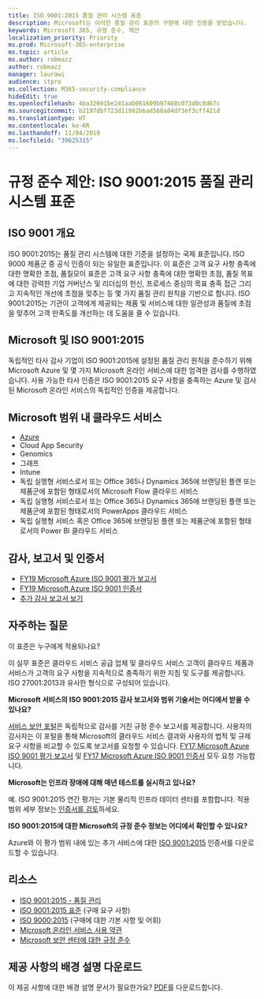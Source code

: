 ```yaml
---
title: ISO 9001:2015 품질 관리 시스템 표준
description: Microsoft는 이러한 품질 관리 표준의 구현에 대한 인증을 받았습니다.
keywords: Microsoft 365, 규정 준수, 제안
localization_priority: Priority
ms.prod: Microsoft-365-enterprise
ms.topic: article
ms.author: robmazz
author: robmazz
manager: laurawi
audience: itpro
ms.collection: M365-security-compliance
hideEdit: true
ms.openlocfilehash: 4ba32661be241aab061609b97468c073d0c8d67c
ms.sourcegitcommit: b2197dbf723d11992bbad568a84df3ef3cff421d
ms.translationtype: HT
ms.contentlocale: ko-KR
ms.lasthandoff: 11/04/2019
ms.locfileid: "39625315"
---
```

# <a name="compliance-offering-iso-90012015-quality-management-systems-standards"></a>규정 준수 제안: ISO 9001:2015 품질 관리 시스템 표준

## <a name="iso-9001-overview"></a>ISO 9001 개요

ISO 9001:2015는 품질 관리 시스템에 대한 기준을 설정하는 국제 표준입니다. ISO 9000 제품군 중 공식 인증이 되는 유일한 표준입니다. 이 표준은 고객 요구 사항 충족에 대한 명확한 초점, 품질모이 표준은 고객 요구 사항 충족에 대한 명확한 초점, 품질 목표에 대한 강력한 기업 거버넌스 및 리더십의 헌신, 프로세스 중심의 목표 충족 접근 그리고 지속적인 개선에 초점을 맞추는 등 몇 가지 품질 관리 원칙을 기반으로 합니다. ISO 9001:2015는 기관이 고객에게 제공되는 제품 및 서비스에 대한 일관성과 품질에 초점을 맞추어 고객 만족도를 개선하는 데 도움을 줄 수 있습니다.

## <a name="microsoft-and-iso-90012015"></a>Microsoft 및 ISO 9001:2015

독립적인 타사 감사 기업이 ISO 9001:2015에 설정된 품질 관리 원칙을 준수하기 위해 Microsoft Azure 및 몇 가지 Microsoft 온라인 서비스에 대한 엄격한 검사를 수행하였습니다. 사용 가능한 타사 인증은 ISO 9001:2015 요구 사항을 충족하는 Azure 및 검사된 Microsoft 온라인 서비스의 독립적인 인증을 제공합니다.

## <a name="microsoft-in-scope-cloud-services"></a>Microsoft 범위 내 클라우드 서비스

- [Azure](https://aka.ms/AzureCompliance)
- Cloud App Security
- Genomics
- 그래프
- Intune
- 독립 실행형 서비스로서 또는 Office 365나 Dynamics 365에 브랜딩된 플랜 또는 제품군에 포함된 형태로서의 Microsoft Flow 클라우드 서비스
- 독립 실행형 서비스로서 또는 Office 365나 Dynamics 365에 브랜딩된 플랜 또는 제품군에 포함된 형태로서의 PowerApps 클라우드 서비스
- 독립 실행형 서비스 혹은 Office 365에 브랜딩된 플랜 또는 제품군에 포함된 형태로서의 Power BI 클라우드 서비스

## <a name="audits-reports-and-certificates"></a>감사, 보고서 및 인증서

- [FY19 Microsoft Azure ISO 9001 평가 보고서](https://go.microsoft.com/fwlink/p/?linkid=2077661)
- [FY19 Microsoft Azure ISO 9001 인증서](https://go.microsoft.com/fwlink/p/?linkid=2077747)
- [추가 감사 보고서 보기](https://aka.ms/auditreports)

## <a name="frequently-asked-questions"></a>자주하는 질문

이 표준은 누구에게 적용되나요?

이 실무 표준은 클라우드 서비스 공급 업체 및 클라우드 서비스 고객이 클라우드 제품과 서비스가 고객의 요구 사항을 지속적으로 충족하기 위한 지침 및 도구를 제공합니다. ISO 27001:2013과 유사한 형식으로 구성되어 있습니다.

**Microsoft 서비스의 ISO 9001:2015 감사 보고서와 범위 기술서는 어디에서 받을 수 있나요?**

[서비스 보안 포털](https://support.office.com/article/Get-started-with-the-Service-Trust-Portal-for-Office-365-for-business-Azure-and-Dynamics-CRM-Online-subscriptions-f30e2353-0bd6-41ed-8347-eea1fb8d2662)은 독립적으로 감사를 거친 규정 준수 보고서를 제공합니다. 사용자의 감사자는 이 포털을 통해 Microsoft의 클라우드 서비스 결과와 사용자의 법적 및 규제 요구 사항을 비교할 수 있도록 보고서를 요청할 수 있습니다. [FY17 Microsoft Azure ISO 9001 평가 보고서](https://aka.ms/Azure9001Report) 및 [FY17 Microsoft Azure ISO 9001 인증서](https://aka.ms/Azure9001Cert) 모두 요청 가능합니다.

**Microsoft는 인프라 장애에 대해 매년 테스트를 실시하고 있나요?**

예. ISO 9001:2015 연간 평가는 기본 물리적 인프라 데이터 센터를 포함합니다. 적용 범위 세부 정보는 [인증서를 검토](https://aka.ms/Azure9001Cert)하세요.

**ISO 9001:2015에 대한 Microsoft의 규정 준수 정보는 어디에서 확인할 수 있나요?**

Azure와 이 평가 범위 내에 있는 추가 서비스에 대한 [ISO 9001:2015](https://aka.ms/Azure9001Cert) 인증서를 다운로드할 수 있습니다.

## <a name="resources"></a>리소스

- [ISO 9001:2015 - 품질 관리](https://www.iso.org/iso-9001-quality-management.html)
- [ISO 9001:2015 표준](https://www.iso.org/standard/62085.html) (구매 요구 사항)
- [ISO 9000:2015](https://www.iso.org/standard/45481.html) (구매에 대한 기본 사항 및 어휘)
- [Microsoft 온라인 서비스 사용 약관](https://aka.ms/Online-Services-Terms)
- [Microsoft 보안 센터에 대한 규정 준수](https://www.microsoft.com/trust-center/compliance/compliance-overview)

## <a name="download-the-offering-backgrounder"></a>제공 사항의 배경 설명 다운로드

이 제공 사항에 대한 배경 설명 문서가 필요한가요? [PDF](https://download.microsoft.com/download/E/6/3/E63F54DC-766E-477C-98D8-ADDB6A94F5C5/ISO-9001-Compliance.pdf )를 다운로드합니다.
